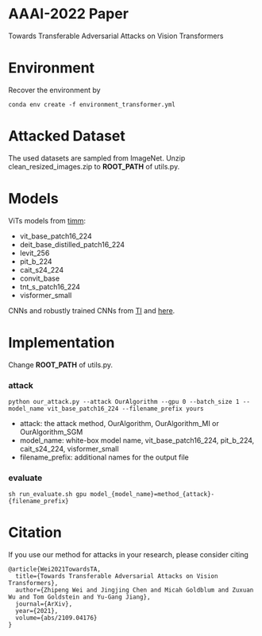 # AAAI-2022 Paper
Towards Transferable Adversarial Attacks on Vision Transformers

# Environment
Recover the environment by
```
conda env create -f environment_transformer.yml
```

# Attacked Dataset
The used datasets are sampled from ImageNet. Unzip clean_resized_images.zip to **ROOT_PATH** of utils.py.

# Models
ViTs models from [timm](https://github.com/rwightman/pytorch-image-models): 
* vit_base_patch16_224
* deit_base_distilled_patch16_224
* levit_256
* pit_b_224
* cait_s24_224
* convit_base
* tnt_s_patch16_224
* visformer_small   

CNNs and robustly trained CNNs from [TI](https://github.com/dongyp13/Translation-Invariant-Attacks) and [here](https://github.com/tensorflow/models/tree/benchmark/research/adv_imagenet_models).

# Implementation
Change **ROOT_PATH** of utils.py.
### attack
```
python our_attack.py --attack OurAlgorithm --gpu 0 --batch_size 1 --model_name vit_base_patch16_224 --filename_prefix yours 
```
* attack: the attack method, OurAlgorithm, OurAlgorithm_MI or OurAlgorithm_SGM
* model_name: white-box model name, vit_base_patch16_224, pit_b_224, cait_s24_224, visformer_small
* filename_prefix: additional names for the output file

### evaluate
```
sh run_evaluate.sh gpu model_{model_name}=method_{attack}-{filename_prefix}
```

# Citation
If you use our method for attacks in your research, please consider citing
```
@article{Wei2021TowardsTA,
  title={Towards Transferable Adversarial Attacks on Vision Transformers},
  author={Zhipeng Wei and Jingjing Chen and Micah Goldblum and Zuxuan Wu and Tom Goldstein and Yu-Gang Jiang},
  journal={ArXiv},
  year={2021},
  volume={abs/2109.04176}
}
```
